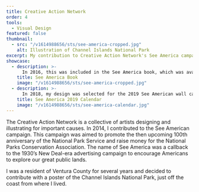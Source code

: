 ```yaml
---
title: Creative Action Network
order: 4
tools:
  - Visual Design
featured: false
thumbnail: 
  - src: "/v1614988656/sts/see-america-cropped.jpg"
    alt: Illustration of Channel Islands National Park
excerpt: My contribution to Creative Action Network's See America campaign.
showcase:
  - description: >-
      In 2016, this was included in the See America book, which was available in National Park gift shops across the country. 
    title: See America Book
    image: "/v1614988656/sts/see-america-cropped.jpg"
  - description: >-
      In 2018, my design was selected for the 2019 See American wall calendar.
    title: See America 2019 Calendar
    image: "/v1614988656/sts/see-america-calendar.jpg"
---
```

The Creative Action Network is a collective of artists designing and illustrating for important causes. In 2014, I contributed to the See American campaign. This campaign was aimed to promote the then upcoming 100th anniversary of the National Park Service and raise money for the National Parks Conservation Association. The name of See America was a callback to the 1930’s New Deal-era advertising campaign to encourage Americans to explore our great public lands.

I was a resident of Ventura County for several years and decided to contribute with a poster of the Channel Islands National Park, just off the coast from where I lived.
